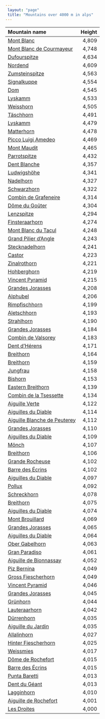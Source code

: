 ```yaml
---
 layout: "page"
 title: "Mountains over 4000 m in alps"
---
```

|Mountain name| Height |
|:------------|------:|
| [Mont Blanc](./MontBlanc)|4,809|
| [Mont Blanc de Courmayeur](./MontBlancdeCourmayeur)|4,748|
| [Dufourspitze](./Dufourspitze)|4,634|
| [Nordend](./Nordend)|4,609|
| [Zumsteinspitze](./Zumsteinspitze)|4,563|
| [Signalkuppe](./Signalkuppe)|4,554|
| [Dom](./Dom)|4,545|
| [Lyskamm](./Lyskamm)|4,533|
| [Weisshorn](./Weisshorn)|4,505|
| [Täschhorn](./Tschhorn)|4,491|
| [Lyskamm](./Lyskamm)|4,479|
| [Matterhorn](./Matterhorn)|4,478|
| [Picco Luigi Amedeo](./PiccoLuigiAmedeo)|4,469|
| [Mont Maudit](./MontMaudit)|4,465|
| [Parrotspitze](./Parrotspitze)|4,432|
| [Dent Blanche](./DentBlanche)|4,357|
| [Ludwigshöhe](./Ludwigshhe)|4,341|
| [Nadelhorn](./Nadelhorn)|4,327|
| [Schwarzhorn](./Schwarzhorn)|4,322|
| [Combin de Grafeneire](./CombindeGrafeneire)|4,314|
| [Dôme du Goûter](./DmeduGoter)|4,304|
| [Lenzspitze](./Lenzspitze)|4,294|
| [Finsteraarhorn](./Finsteraarhorn)|4,274|
| [Mont Blanc du Tacul](./MontBlancduTacul)|4,248|
| [Grand Pilier d’Angle](./GrandPilierdAngle)|4,243|
| [Stecknadelhorn](./Stecknadelhorn)|4,241|
| [Castor](./Castor)|4,223|
| [Zinalrothorn](./Zinalrothorn)|4,221|
| [Hohberghorn](./Hohberghorn)|4,219|
| [Vincent Pyramid](./VincentPyramid)|4,215|
| [Grandes Jorasses](./GrandesJorasses)|4,208|
| [Alphubel](./Alphubel)|4,206|
| [Rimpfischhorn](./Rimpfischhorn)|4,199|
| [Aletschhorn](./Aletschhorn)|4,193|
| [Strahlhorn](./Strahlhorn)|4,190|
| [Grandes Jorasses](./GrandesJorasses)|4,184|
| [Combin de Valsorey](./CombindeValsorey)|4,183|
| [Dent d’Hérens](./DentdHrens)|4,171|
| [Breithorn](./Breithorn)|4,164|
| [Breithorn](./Breithorn)|4,159|
| [Jungfrau](./Jungfrau)|4,158|
| [Bishorn](./Bishorn)|4,153|
| [Eastern Breithorn](./EasternBreithorn)|4,139|
| [Combin de la Tsessette](./CombindelaTsessette)|4,134|
| [Aiguille Verte](./AiguilleVerte)|4,122|
| [Aiguilles du Diable](./AiguillesduDiable)|4,114|
| [Aiguille Blanche de Peuterey](./AiguilleBlanchedePeuterey)|4,112|
| [Grandes Jorasses](./GrandesJorasses)|4,110|
| [Aiguilles du Diable](./AiguillesduDiable)|4,109|
| [Mönch](./Mnch)|4,107|
| [Breithorn](./Breithorn)|4,106|
| [Grande Rocheuse](./GrandeRocheuse)|4,102|
| [Barre des Écrins](./Barredescrins)|4,102|
| [Aiguilles du Diable](./AiguillesduDiable)|4,097|
| [Pollux](./Pollux)|4,092|
| [Schreckhorn](./Schreckhorn)|4,078|
| [Breithorn](./Breithorn)|4,075|
| [Aiguilles du Diable](./AiguillesduDiable)|4,074|
| [Mont Brouillard](./MontBrouillard)|4,069|
| [Grandes Jorasses](./GrandesJorasses)|4,065|
| [Aiguilles du Diable](./AiguillesduDiable)|4,064|
| [Ober Gabelhorn](./OberGabelhorn)|4,063|
| [Gran Paradiso](./GranParadiso)|4,061|
| [Aiguille de Bionnassay](./AiguilledeBionnassay)|4,052|
| [Piz Bernina](./PizBernina)|4,049|
| [Gross Fiescherhorn](./GrossFiescherhorn)|4,049|
| [Vincent Pyramid](./VincentPyramid)|4,046|
| [Grandes Jorasses](./GrandesJorasses)|4,045|
| [Grünhorn](./Grnhorn)|4,044|
| [Lauteraarhorn](./Lauteraarhorn)|4,042|
| [Dürrenhorn](./Drrenhorn)|4,035|
| [Aiguille du Jardin](./AiguilleduJardin)|4,035|
| [Allalinhorn](./Allalinhorn)|4,027|
| [Hinter Fiescherhorn](./HinterFiescherhorn)|4,025|
| [Weissmies](./Weissmies)|4,017|
| [Dôme de Rochefort](./DmedeRochefort)|4,015|
| [Barre des Écrins](./Barredescrins)|4,015|
| [Punta Baretti](./PuntaBaretti)|4,013|
| [Dent du Géant](./DentduGant)|4,013|
| [Lagginhorn](./Lagginhorn)|4,010|
| [Aiguille de Rochefort](./AiguilledeRochefort)|4,001|
| [Les Droites](./LesDroites)|4,000|
